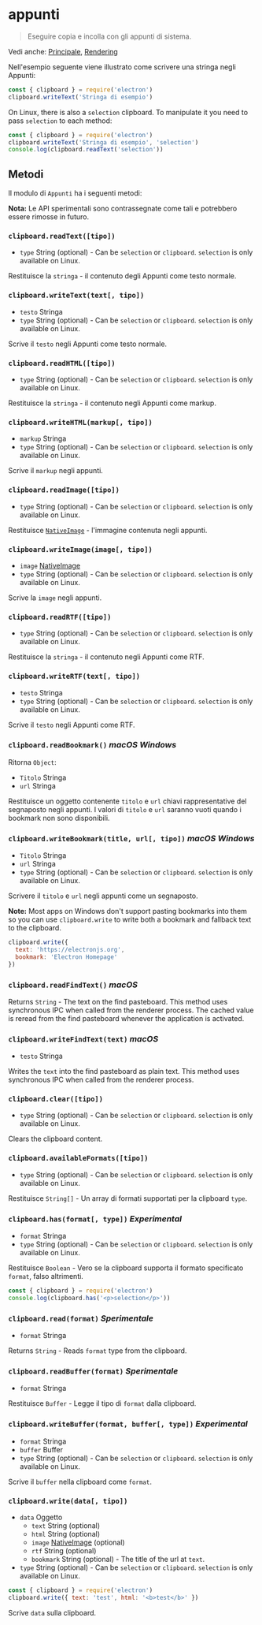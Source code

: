 # appunti

> Eseguire copia e incolla con gli appunti di sistema.

Vedi anche: [Principale](../glossary.md#main-process), [Rendering](../glossary.md#renderer-process)

Nell'esempio seguente viene illustrato come scrivere una stringa negli Appunti:

```javascript
const { clipboard } = require('electron')
clipboard.writeText('Stringa di esempio')
```

On Linux, there is also a `selection` clipboard. To manipulate it you need to pass `selection` to each method:

```javascript
const { clipboard } = require('electron')
clipboard.writeText('Stringa di esempio', 'selection')
console.log(clipboard.readText('selection'))
```

## Metodi

Il modulo di `Appunti` ha i seguenti metodi:

**Nota:** Le API sperimentali sono contrassegnate come tali e potrebbero essere rimosse in futuro.

### `clipboard.readText([tipo])`

* `type` String (optional) - Can be `selection` or `clipboard`. `selection` is only available on Linux.

Restituisce la `stringa` - il contenuto degli Appunti come testo normale.

### `clipboard.writeText(text[, tipo])`

* `testo` Stringa
* `type` String (optional) - Can be `selection` or `clipboard`. `selection` is only available on Linux.

Scrive il `testo` negli Appunti come testo normale.

### `clipboard.readHTML([tipo])`

* `type` String (optional) - Can be `selection` or `clipboard`. `selection` is only available on Linux.

Restituisce la `stringa` - il contenuto negli Appunti come markup.

### `clipboard.writeHTML(markup[, tipo])`

* `markup` Stringa
* `type` String (optional) - Can be `selection` or `clipboard`. `selection` is only available on Linux.

Scrive il `markup` negli appunti.

### `clipboard.readImage([tipo])`

* `type` String (optional) - Can be `selection` or `clipboard`. `selection` is only available on Linux.

Restituisce [`NativeImage`](native-image.md) - l'immagine contenuta negli appunti.

### `clipboard.writeImage(image[, tipo])`

* `image` [NativeImage](native-image.md)
* `type` String (optional) - Can be `selection` or `clipboard`. `selection` is only available on Linux.

Scrive la `image` negli appunti.

### `clipboard.readRTF([tipo])`

* `type` String (optional) - Can be `selection` or `clipboard`. `selection` is only available on Linux.

Restituisce la `stringa` - il contenuto negli Appunti come RTF.

### `clipboard.writeRTF(text[, tipo])`

* `testo` Stringa
* `type` String (optional) - Can be `selection` or `clipboard`. `selection` is only available on Linux.

Scrive il `testo` negli Appunti come RTF.

### `clipboard.readBookmark()` *macOS* *Windows*

Ritorna `Object`:

* `Titolo` Stringa
* `url` Stringa

Restituisce un oggetto contenente `titolo` e `url` chiavi rappresentative del segnaposto negli appunti. I valori di `titolo` e `url` saranno vuoti quando i bookmark non sono disponibili.

### `clipboard.writeBookmark(title, url[, tipo])` *macOS* *Windows*

* `Titolo` Stringa
* `url` Stringa
* `type` String (optional) - Can be `selection` or `clipboard`. `selection` is only available on Linux.

Scrivere il `titolo` e `url` negli appunti come un segnaposto.

**Note:** Most apps on Windows don't support pasting bookmarks into them so you can use `clipboard.write` to write both a bookmark and fallback text to the clipboard.

```js
clipboard.write({
  text: 'https://electronjs.org',
  bookmark: 'Electron Homepage'
})
```

### `clipboard.readFindText()` *macOS*

Returns `String` - The text on the find pasteboard. This method uses synchronous IPC when called from the renderer process. The cached value is reread from the find pasteboard whenever the application is activated.

### `clipboard.writeFindText(text)` *macOS*

* `testo` Stringa

Writes the `text` into the find pasteboard as plain text. This method uses synchronous IPC when called from the renderer process.

### `clipboard.clear([tipo])`

* `type` String (optional) - Can be `selection` or `clipboard`. `selection` is only available on Linux.

Clears the clipboard content.

### `clipboard.availableFormats([tipo])`

* `type` String (optional) - Can be `selection` or `clipboard`. `selection` is only available on Linux.

Restituisce `String[]` - Un array di formati supportati per la clipboard `type`.

### `clipboard.has(format[, type])` *Experimental*

* `format` Stringa
* `type` String (optional) - Can be `selection` or `clipboard`. `selection` is only available on Linux.

Restituisce `Boolean` - Vero se la clipboard supporta il formato specificato `format`, falso altrimenti.

```javascript
const { clipboard } = require('electron')
console.log(clipboard.has('<p>selection</p>'))
```

### `clipboard.read(format)` *Sperimentale*

* `format` Stringa

Returns `String` - Reads `format` type from the clipboard.

### `clipboard.readBuffer(format)` *Sperimentale*

* `format` Stringa

Restituisce `Buffer` - Legge il tipo di `format` dalla clipboard.

### `clipboard.writeBuffer(format, buffer[, type])` *Experimental*

* `format` Stringa
* `buffer` Buffer
* `type` String (optional) - Can be `selection` or `clipboard`. `selection` is only available on Linux.

Scrive il `buffer` nella clipboard come `format`.

### `clipboard.write(data[, tipo])`

* `data` Oggetto 
  * `text` String (optional)
  * `html` String (optional)
  * `image` [NativeImage](native-image.md) (optional)
  * `rtf` String (optional)
  * `bookmark` String (optional) - The title of the url at `text`.
* `type` String (optional) - Can be `selection` or `clipboard`. `selection` is only available on Linux.

```javascript
const { clipboard } = require('electron')
clipboard.write({ text: 'test', html: '<b>test</b>' })
```

Scrive `data` sulla clipboard.